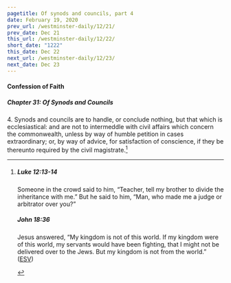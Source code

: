 ```yaml
---
pagetitle: Of synods and councils, part 4
date: February 19, 2020
prev_url: /westminster-daily/12/21/
prev_date: Dec 21
this_url: /westminster-daily/12/22/
short_date: "1222"
this_date: Dec 22
next_url: /westminster-daily/12/23/
next_date: Dec 23
---
```


#### Confession of Faith

##### Chapter 31: Of Synods and Councils

4\. Synods and councils are to handle, or conclude nothing, but that which is ecclesiastical: and are not to intermeddle with civil affairs which concern the commonwealth, unless by way of humble petition in cases extraordinary; or, by way of advice, for satisfaction of conscience, if they be thereunto required by the civil magistrate.[^fnref:wcf1]

[^fnref:wcf1]: <div class="esv"><h5>Luke 12:13-14</h5> <div class="esv-text"> <p id="p42012013.07-1">Someone in the crowd said to him, &#8220;Teacher, tell my brother to divide the inheritance with me.&#8221; But he said to him, <span class="woc">&#8220;Man, who made me a judge or arbitrator over you?&#8221;</span></p> </div><h5>John 18:36</h5> <div class="esv-text"><p id="p43018036.01-2">Jesus answered, <span class="woc">&#8220;My kingdom is not of this world. If my kingdom were of this world, my servants would have been fighting, that I might not be delivered over to the Jews. But my kingdom is not from the world.&#8221;</span>  (<a href="http://www.esv.org" class="copyright">ESV</a>)</p> </div> </div>

